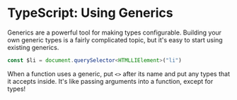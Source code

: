 # TypeScript: Using Generics

Generics are a powerful tool for making types configurable. Building your own generic types is a fairly complicated topic, but it's easy to start using existing generics.

```ts
const $li = document.querySelector<HTMLLIElement>("li")
```

When a function uses a generic, put `<>` after its name and put any types that it accepts inside. It's like passing arguments into a function, except for types!
